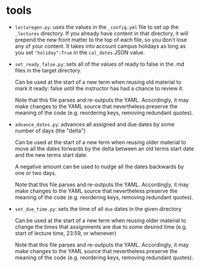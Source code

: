 # tools

* `lecturegen.py`: uses the values in the `_config.yml` file to set up the `_lectures` directory.  If you
  already have content in that directory, it will prepend the new front matter to the top of each file,
  so you don't lose any of your content.  It takes into account campus holidays as long as you set
  `"holiday":True` in the `cal_dates` JSON value.
  

* `set_ready_false.py`: sets all of the values of ready to false in the .md files in the target
  directory.

  Can be used at the start of a new term when reusing old material to mark it ready: false
  until the instructor has had a chance to review it.
  
  Note that this file parses and re-outputs the YAML.  Accordingly, it may make changes to the YAML
  source that nevertheless preserve the meaning of the code (e.g. reordering keys, removing
  redundant quotes).


* `advance_dates.py`: advances all assigned and due dates by some number of days (the "delta")

  Can be used at the start of a new term when reusing older material to move all the dates forwards
  by the delta between an old terms start date and the new terms start date.

  A negative amount can be used to nudge all the dates backwards by one or two days.

  Note that this file parses and re-outputs the YAML.  Accordingly, it may make changes to the YAML
  source that nevertheless preserve the meaning of the code (e.g. reordering keys, removing
  redundant quotes).

* `set_due_time.py`: sets the time of all `due` dates in the given directory

  Can be used at the start of a new term when reusing older material to change the
  times that assignments are due to some desired time (e.g. start of lecture time, 23:59, or whenever)

  Note that this file parses and re-outputs the YAML.  Accordingly, it may make changes to the YAML
  source that nevertheless preserve the meaning of the code (e.g. reordering keys, removing
  redundant quotes).

 
